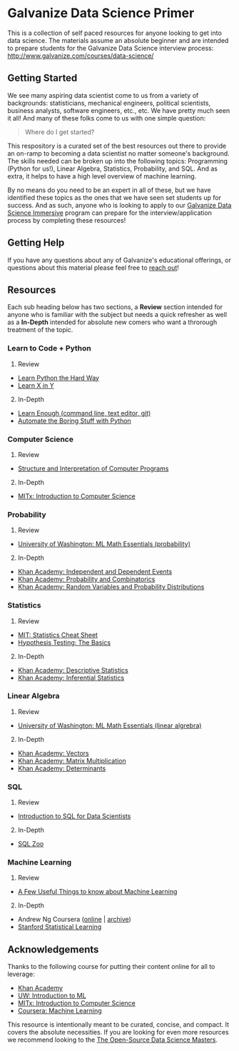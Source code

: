 # Galvanize Data Science Primer

This is a collection of self paced resources for anyone looking to get into data science. The materials assume an absolute beginner and are intended to prepare students for the Galvanize Data Science interview process: http://www.galvanize.com/courses/data-science/ 

## Getting Started

We see many aspiring data scientist come to us from a variety of backgrounds: statisticians, mechanical engineers, political scientists, business analysts, software engineers, etc., etc. We have pretty much seen it all!  And many of these folks come to us with one simple question:

> Where do I get started?

This respository is a curated set of the best resources out there to provide an on-ramp to becoming a data scientist no matter someone's background.  The skills needed can be broken up into the following topics: Programming (Python for us!), Linear Algebra, Statistics, Probability, and SQL.  And as extra, it helps to have a high level overview of machine learning.

By no means do you need to be an expert in all of these, but we have identified these topics as the ones that we have seen set students up for success.  And as such, anyone who is looking to apply to our [Galvanize Data Science Immersive](http://www.galvanize.com/courses/data-science/ ) program can prepare for the interview/application process by completing these resources!

## Getting Help

If you have any questions about any of Galvanize's educational offerings, or questions about this material please feel free to [reach out](https://galvanize.zendesk.com/hc/en-us/requests/new)!

## Resources

Each sub heading below has two sections, a __Review__ section intended for anyone who is familiar with the subject but needs a quick refresher as well as a __In-Depth__ intended for absolute new comers who want a throrough treatment of the topic.

### Learn to Code + Python

1. Review
  * [Learn Python the Hard Way][1]
  * [Learn X in Y](https://learnxinyminutes.com/docs/python/)
2. In-Depth
  * [Learn Enough (command line, text editor, git)](https://www.learnenough.com/web-development-fundamentals)
  * [Automate the Boring Stuff with Python](https://automatetheboringstuff.com/chapter0/)

### Computer Science

1. Review
  * [Structure and Interpretation of Computer Programs](https://edge.edx.org/courses/uc-berkeley/cs61as-1x/SICP/about)
2. In-Depth
  * [MITx: Introduction to Computer Science][2]

### Probability

1. Review
  * [University of Washington: ML Math Essentials (probability)][3]
2. In-Depth
  * [Khan Academy: Independent and Dependent Events][4]
  * [Khan Academy: Probability and Combinatorics][5]
  * [Khan Academy: Random Variables and Probability Distributions][6]

### Statistics

1. Review
  * [MIT: Statistics Cheat Sheet][7]
  * [Hypothesis Testing: The Basics][7.1]
2. In-Depth
  * [Khan Academy: Descriptive Statistics][8]
  * [Khan Academy: Inferential Statistics][9]

### Linear Algebra

1. Review
  * [University of Washington: ML Math Essentials (linear algrebra)][10]
2. In-Depth
  * [Khan Academy: Vectors][11]
  * [Khan Academy: Matrix Multiplication][12]
  * [Khan Academy: Determinants][13]

### SQL

1. Review
  * [Introduction to SQL for Data Scientists][14]
2. In-Depth
  * [SQL Zoo][15]

### Machine Learning

1. Review
  * [A Few Useful Things to know about Machine Learning][16]
2. In-Depth
  * Andrew Ng Coursera ([online][17] | [archive][18])
  * [Stanford Statistical Learning][22]

## Acknowledgements

Thanks to the following course for putting their content online for all to leverage:
* [Khan Academy][20]
* [UW: Introduction to ML][19]
* [MITx: Introduction to Computer Science][2]
* [Coursera: Machine Learning][18]

This resource is intentionally meant to be curated, concise, and compact. It covers the absolute necessities. If you are looking for even more resources we recommend looking to the [The Open-Source Data Science Masters][21].

<!-- references -->

[1]: http://learnpythonthehardway.org/book/
[2]: https://www.edx.org/course/introduction-computer-science-mitx-6-00-1x-0

[3]: resources/probability.pdf
[4]: https://www.khanacademy.org/math/probability/independent-dependent-probability
[5]: https://www.khanacademy.org/math/probability/probability-and-combinatorics-topic
[6]: https://www.khanacademy.org/math/probability/random-variables-topic

[7]: http://web.mit.edu/~csvoss/Public/usabo/stats_handout.pdf
[7.1]: http://20bits.com/article/hypothesis-testing-the-basics
[8]: https://www.khanacademy.org/math/probability/descriptive-statistics
[9]: https://www.khanacademy.org/math/probability/statistics-inferential

[10]: resources/linear_algebra.pdf
[11]: https://www.khanacademy.org/math/linear-algebra/vectors_and_spaces/vectors/v/vector-introduction-linear-algebra
[12]: https://www.khanacademy.org/math/linear-algebra/matrix_transformations/composition_of_transformations/v/compositions-of-linear-transformations-1
[13]: https://www.khanacademy.org/math/linear-algebra/matrix_transformations/inverse_of_matrices/v/linear-algebra-deriving-a-method-for-determining-inverses

[14]: http://bensresearch.com/downloads/SQL.pdf
[15]: http://sqlzoo.net/wiki/SQL_Tutorial

[16]: http://homes.cs.washington.edu/~pedrod/papers/cacm12.pdf
[17]: https://www.coursera.org/course/ml
[18]: resources/coursera_ml

[19]: http://courses.washington.edu/css490/2012.Winter/CSS490-590-Winter2012-syllabus.html
[20]: https://www.khanacademy.org
[21]: http://datasciencemasters.org/
[22]: https://lagunita.stanford.edu/courses/HumanitiesandScience/StatLearning/Winter2015/about
